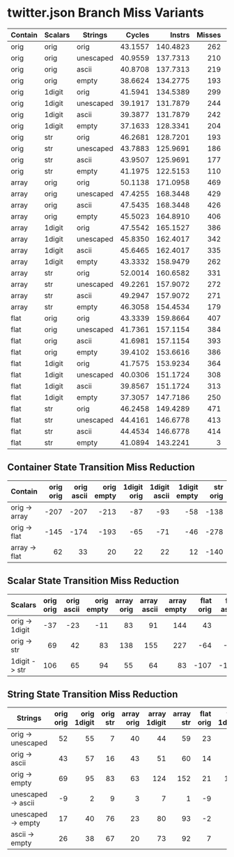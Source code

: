 
# twitter.json Branch Miss Variants

| Contain | Scalars | Strings   |  Cycles |   Instrs | Misses | Docs/sec |
|---------|---------|-----------|--------:|---------:|-------:|---------:|
| orig    | orig    | orig      | 43.1557 | 140.4823 |    262 |   5051.3 |
| orig    | orig    | unescaped | 40.9559 | 137.7313 |    210 |   5257.1 |
| orig    | orig    | ascii     | 40.8708 | 137.7313 |    219 |   5420.6 |
| orig    | orig    | empty     | 38.6624 | 134.2775 |    193 |   5634.1 |
| orig    | 1digit  | orig      | 41.5941 | 134.5389 |    299 |   5195.7 |
| orig    | 1digit  | unescaped | 39.1917 | 131.7879 |    244 |   5422.2 |
| orig    | 1digit  | ascii     | 39.3877 | 131.7879 |    242 |   5560.8 |
| orig    | 1digit  | empty     | 37.1633 | 128.3341 |    204 |   5796.6 |
| orig    | str     | orig      | 46.2681 | 128.7201 |    193 |   4816.3 |
| orig    | str     | unescaped | 43.7883 | 125.9691 |    186 |   5022.5 |
| orig    | str     | ascii     | 43.9507 | 125.9691 |    177 |   5147.6 |
| orig    | str     | empty     | 41.1975 | 122.5153 |    110 |   5397.7 |
| array   | orig    | orig      | 50.1138 | 171.0958 |    469 |   4548.1 |
| array   | orig    | unescaped | 47.4255 | 168.3448 |    429 |   4738.2 |
| array   | orig    | ascii     | 47.5435 | 168.3448 |    426 |   4851.1 |
| array   | orig    | empty     | 45.5023 | 164.8910 |    406 |   5012.3 |
| array   | 1digit  | orig      | 47.5542 | 165.1527 |    386 |   4693.9 |
| array   | 1digit  | unescaped | 45.8350 | 162.4017 |    342 |   4862.4 |
| array   | 1digit  | ascii     | 45.6465 | 162.4017 |    335 |   4995.8 |
| array   | 1digit  | empty     | 43.3332 | 158.9479 |    262 |   5205.8 |
| array   | str     | orig      | 52.0014 | 160.6582 |    331 |   4416.4 |
| array   | str     | unescaped | 49.2261 | 157.9072 |    272 |   4618.3 |
| array   | str     | ascii     | 49.2947 | 157.9072 |    271 |   4728.9 |
| array   | str     | empty     | 46.3058 | 154.4534 |    179 |   4967.3 |
| flat    | orig    | orig      | 43.3339 | 159.8664 |    407 |   5049.4 |
| flat    | orig    | unescaped | 41.7361 | 157.1154 |    384 |   5190.1 |
| flat    | orig    | ascii     | 41.6981 | 157.1154 |    393 |   5330.9 |
| flat    | orig    | empty     | 39.4102 | 153.6616 |    386 |   5583.5 |
| flat    | 1digit  | orig      | 41.7575 | 153.9234 |    364 |   5180.8 |
| flat    | 1digit  | unescaped | 40.0306 | 151.1724 |    308 |   5344.4 |
| flat    | 1digit  | ascii     | 39.8567 | 151.1724 |    313 |   5507.9 |
| flat    | 1digit  | empty     | 37.3057 | 147.7186 |    250 |   5789.3 |
| flat    | str     | orig      | 46.2458 | 149.4289 |    471 |   4821.6 |
| flat    | str     | unescaped | 44.4161 | 146.6778 |    413 |   4985.2 |
| flat    | str     | ascii     | 44.4534 | 146.6778 |    414 |   5112.6 |
| flat    | str     | empty     | 41.0894 | 143.2241 |      3 |   5419.1 |

## Container State Transition Miss Reduction

| Contain       | orig orig | orig ascii | orig empty | 1digit orig | 1digit ascii | 1digit empty | str orig | str ascii | str empty |
|---------------|----------:|-----------:|-----------:|------------:|-------------:|-------------:|---------:|----------:|----------:|
| orig -> array |      -207 |       -207 |       -213 |         -87 |          -93 |          -58 |     -138 |       -94 |       -69 |
| orig -> flat  |      -145 |       -174 |       -193 |         -65 |          -71 |          -46 |     -278 |      -237 |       107 |
| array -> flat |        62 |         33 |         20 |          22 |           22 |           12 |     -140 |      -143 |       176 |

## Scalar State Transition Miss Reduction

| Scalars        | orig orig | orig ascii | orig empty | array orig | array ascii | array empty | flat orig | flat ascii | flat empty |
|----------------|----------:|-----------:|-----------:|-----------:|------------:|------------:|----------:|-----------:|-----------:|
| orig -> 1digit |       -37 |        -23 |        -11 |         83 |          91 |         144 |        43 |         80 |        136 |
| orig -> str    |        69 |         42 |         83 |        138 |         155 |         227 |       -64 |        -21 |        383 |
| 1digit -> str  |       106 |         65 |         94 |         55 |          64 |          83 |      -107 |       -101 |        247 |

## String State Transition Miss Reduction

| Strings            | orig orig | orig 1digit | orig str | array orig | array 1digit | array str | flat orig | flat 1digit | flat str |
|--------------------|----------:|------------:|---------:|-----------:|-------------:|----------:|----------:|------------:|---------:|
| orig -> unescaped  |        52 |          55 |        7 |         40 |           44 |        59 |        23 |          56 |       58 |
| orig -> ascii      |        43 |          57 |       16 |         43 |           51 |        60 |        14 |          51 |       57 |
| orig -> empty      |        69 |          95 |       83 |         63 |          124 |       152 |        21 |         114 |      468 |
| unescaped -> ascii |        -9 |           2 |        9 |          3 |            7 |         1 |        -9 |          -5 |       -1 |
| unescaped -> empty |        17 |          40 |       76 |         23 |           80 |        93 |        -2 |          58 |      410 |
| ascii -> empty     |        26 |          38 |       67 |         20 |           73 |        92 |         7 |          63 |      411 |
